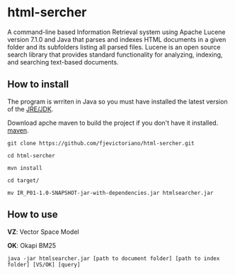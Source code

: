 # html-sercher
A command-line based Information Retrieval system using Apache Lucene version 7.1.0 and Java that parses and indexes HTML documents in a given folder and its
subfolders listing all parsed files. Lucene is an open source search library that provides standard functionality for analyzing, indexing, and searching text-based documents.


## How to install

The program is wrriten in Java so you must have installed the latest version of the [JRE/JDK](http://www.oracle.com/technetwork/java/javase/downloads/jdk8-downloads-2133151.html).

Download apche maven to build the project if you don't have it installed. [maven](http://www-eu.apache.org/dist/maven/maven-3/3.5.2/binaries/apache-maven-3.5.2-bin.zip). 

```
git clone https://github.com/fjevictoriano/html-sercher.git

cd html-sercher

mvn install

cd target/

mv IR_P01-1.0-SNAPSHOT-jar-with-dependencies.jar htmlsearcher.jar

```

## How to use

**VZ**: Vector Space Model

**OK**: Okapi BM25

```
java -jar htmlsearcher.jar [path to document folder] [path to index folder] [VS/OK] [query] 
```



